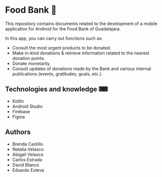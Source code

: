 # Food Bank 🍎 

This repository contains documents related to the development of a mobile application for Android for the Food Bank of Guadalajara.
<br>

In this app, you can carry out functions such as:
- Consult the most urgent products to be donated.
- Make in-kind donations & retrieve information related to the nearest donation points.
- Donate monetarily.
- Consult updates of donations made by the Bank and various internal publications (events, gratitudes, goals, etc.).

## Technologies and knowledge ⌨
- Kotlin
- Android Studio
- Firebase
- Figma

## Authors
- Brenda Castillo
- Natalia Velasco
- Abigail Velasco
- Carlos Estrada
- David Blanco
- Eduardo Esteva
